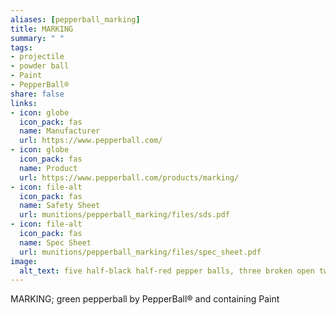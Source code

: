 ```yaml
--- 
aliases: [pepperball_marking] 
title: MARKING 
summary: " " 
tags:  
- projectile 
- powder ball 
- Paint 
- PepperBall® 
share: false 
links:  
- icon: globe 
  icon_pack: fas 
  name: Manufacturer 
  url: https://www.pepperball.com/ 
- icon: globe 
  icon_pack: fas 
  name: Product 
  url: https://www.pepperball.com/products/marking/ 
- icon: file-alt  
  icon_pack: fas 
  name: Safety Sheet 
  url: munitions/pepperball_marking/files/sds.pdf 
- icon: file-alt  
  icon_pack: fas 
  name: Spec Sheet 
  url: munitions/pepperball_marking/files/spec_sheet.pdf 
image: 
  alt_text: five half-black half-red pepper balls, three broken open two intact, surrounding a green marking pepper ball are pictured on the ground. The green marking round is a plastic bal seemed together, meant to break upon impact. The plastic is opaque and the contents aren't visible. It resembles a paintball. 
---
```

MARKING; green pepperball by PepperBall® and containing Paint
